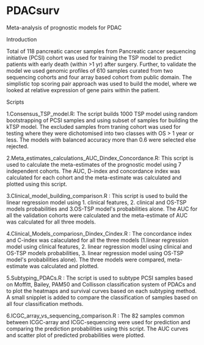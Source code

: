 # PDACsurv
Meta-analysis of prognostic models for PDAC

Introduction

Total of 118 pancreatic cancer samples from Pancreatic cancer sequencing initiative (PCSI) cohort was used for training the TSP model to predict patients with early death (within >1 yr) after surgery. Further, to validate the model we used genomic profiles of 610 samples curated from two sequencing cohorts and four array based cohort from public domain. The simplistic top scoring pair approach was used to build the model, where we looked at relative expression of gene pairs within the patient. 

Scripts

1.Consensus_TSP_model.R: The script builds 1000 TSP model using random bootstrapping of PCSI samples and using subset of samples for building the kTSP model. The excluded samples from traning cohort was used for testing where they were dichotomised into two classes with OS > 1 year or less. The models with balanced accuracy more than 0.6 were selected else rejected. 

2.Meta_estimates_calculations_AUC_Dindex_Concordance.R: This script is used to calculate the meta-estimates of the prognostic model using 7 independent cohorts. The AUC, D-index and concordance index was calculated for each cohort and the meta-estimate was calculated and plotted using this script.

3.Clinical_model_building_comparison.R : This script is used to build the linear regression model using 1. clinical features, 2. clinical and OS-TSP models probabilities and 3.OS-TSP model's probabilities alone. The AUC for all the validation cohorts were calculated and the meta-estimate of AUC was calculated for all three models.

4.Clinical_Models_compariosn_Dindex_Cindex.R : The concordance index and C-index was calaculated for all the three models (1.linear regression model using clinical features, 2. linear regression model using clinical and OS-TSP models probabilities, 3. linear regression model using OS-TSP model's probabilities alone). The three models were compared, meta-estimate was calculated and plotted.

5.Subtyping_PDACs.R : The script is used to subtype PCSI samples based on Moffitt, Bailey, PAM50 and Collisson classification system of PDACs and to plot the heatmaps and survival curves based on each subtyping method. A small snipplet is added to compare the classification of samples based on all four classification methods. 

6.ICGC_array_vs_sequencing_comparison.R : The 82 samples common between ICGC-array and ICGC-sequencing were used for prediction and comparing the prediction probabilities using this script. The AUC curves and scatter plot of predicted probabilities were plotted.
